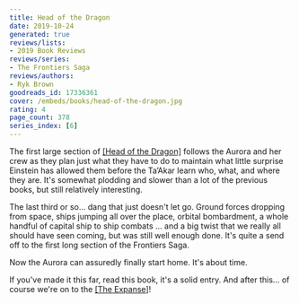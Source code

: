 ```yaml
---
title: Head of the Dragon
date: 2019-10-24
generated: true
reviews/lists:
- 2019 Book Reviews
reviews/series:
- The Frontiers Saga
reviews/authors:
- Ryk Brown
goodreads_id: 17336361
cover: /embeds/books/head-of-the-dragon.jpg
rating: 4
page_count: 378
series_index: [6]
---
```

The first large section of [[Head of the Dragon]]() follows the Aurora and her crew as they plan just what they have to do to maintain what little surprise Einstein has allowed them before the Ta’Akar learn who, what, and where they are. It's somewhat plodding and slower than a lot of the previous books, but still relatively interesting.  

The last third or so... dang that just doesn't let go. Ground forces dropping from space, ships jumping all over the place, orbital bombardment, a whole handful of capital ship to ship combats ... and a big twist that we really all should have seen coming, but was still well enough done. It's quite a send off to the first long section of the Frontiers Saga.  

<!--more-->

Now the Aurora can assuredly finally start home. It's about time.  

If you've made it this far, read this book, it's a solid entry. And after this... of course we're on to the [[The Expanse]]()!
